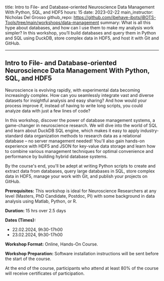 title: Intro to File- and Database-oriented Neuroscience Data Management With Python, SQL, and HDF5
hours: 15
date: 2023-02-22
main_instructor: Nicholas Del Grosso
github_repo: https://github.com/ibehave-ibots/iBOTS-Tools/tree/main/workshops/data-management
summary: What is all this hype about databases, and how can I use them to make my analysis work simpler?  In this workshop, you’ll build databases and query them in Python and SQL using DuckDB, store complex data in HDF5, and host it with Git and GitHub.

---

## Intro to File- and Database-oriented Neuroscience Data Management With Python, SQL, and HDF5

Neuroscience is evolving rapidly, with experimental data becoming increasingly complex. How can you seamlessly integrate vast and diverse datasets for insightful analysis and easy sharing? And how would your process improve if, instead of having to write long scripts, you could analyze data with just a few lines of code?

In this workshop, discover the power of database management systems, a game-changer in neuroscience research. We will dive into the world of SQL and learn about DuckDB SQL engine, which makes it easy to apply industry-standard data organization methods to research data as a relational database – no server management needed! You'll also gain hands-on experience with HDF5 and JSON for key-value data storage and learn how to  combine various management techniques for optimal convenience and performance by building hybrid database systems. 

By the course's end, you'll be adept at writing Python scripts to create and extract data from databases, query large databases in SQL, store complex data in HDF5, manage your work with Git, and publish your projects on GitHub.

**Prerequisites:** This workshop is ideal for Neuroscience Researchers at any level (Masters, PhD Candidate, Postdoc, PI) with some background in data analysis using Matlab, Python, or R.

**Duration:** 15 hrs over 2.5 days

**Dates (Times):**

- 22.02.2024,  9h30-17h00
- 23.02.2024,  9h30-17h00

**Workshop Format:** Online, Hands-On Course. 

**Workshop Preparation:** Software installation instructions will be sent before the start of the course.

At the end of the course, participants who attend at least 80% of the course will receive certificates of participation.